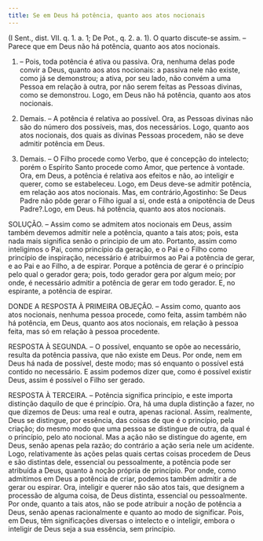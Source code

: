 ```yaml
---
title: Se em Deus há potência, quanto aos atos nocionais
---
```


(I Sent., dist. VII. q. 1. a. 1; De Pot., q. 2. a. 1).
  O quarto discute-se assim. – Parece que em Deus não há potência, quanto aos atos nocionais.  

1. – Pois, toda potência é ativa ou passiva. Ora, nenhuma delas pode convir a Deus, quanto aos atos nocionais: a passiva nele não existe, como já se demonstrou; a ativa, por seu lado, não convém a uma Pessoa em relação à outra, por não serem feitas as Pessoas divinas, como se demonstrou. Logo, em Deus não há potência, quanto aos atos nocionais. 

2. Demais. – A potência é relativa ao possível. Ora, as Pessoas divinas não são do número dos possíveis, mas, dos necessários. Logo, quanto aos atos nocionais, dos quais as divinas Pessoas procedem, não se deve admitir potência em Deus.  

3. Demais. – O Filho procede como Verbo, que é concepção do intelecto; porém o Espírito Santo procede como Amor, que pertence à vontade. Ora, em Deus, a potência é relativa aos efeitos e não, ao inteligir e querer, como se estabeleceu. Logo, em Deus deve-se admitir potência, em relação aos atos nocionais.  Mas, em contrário,Agostinho: Se Deus Padre não pôde gerar o Filho igual a si, onde está a onipotência de Deus Padre?.Logo, em Deus. há potência, quanto aos atos nocionais.  

SOLUÇÃO. – Assim como se admitem atos nocionais em Deus, assim também devemos admitir nele a potência, quanto a tais atos; pois, esta nada mais significa senão o principio de um ato. Portanto, assim como inteligimos o Pai, como princípio da geração, e o Pai e o Filho como princípio de inspiração, necessário é atribuirmos ao Pai a potência de gerar, e ao Pai e ao Filho, a de espirar. Porque a potência de gerar é o princípio pelo qual o gerador gera; pois, todo gerador gera por algum meio; por onde, é necessário admitir a potência de gerar em todo gerador. E, no espirante, a potência de espirar.  

DONDE A RESPOSTA À PRIMEIRA OBJEÇÃO. – Assim como, quanto aos atos nocionais, nenhuma pessoa procede, como feita, assim também não há potência, em Deus, quanto aos atos nocionais, em relação à pessoa feita, mas só em relação à pessoa procedente.  

RESPOSTA À SEGUNDA. – O possível, enquanto se opõe ao necessário, resulta da potência passiva, que não existe em Deus. Por onde, nem em Deus há nada de possível, deste modo; mas só enquanto o possível está contido no necessário. E assim podemos dizer que, como é possível existir Deus, assim é possível o Filho ser gerado.  

RESPOSTA À TERCEIRA. – Potência significa princípio, e este importa distinção daquilo de que é princípio. Ora, há uma dupla distinção a fazer, no que dizemos de Deus: uma real e outra, apenas racional. Assim, realmente, Deus se distingue, por essência, das coisas de que é o princípio, pela criação; do mesmo modo que uma pessoa se distingue de outra, da qual é o princípio, pelo ato nocional. Mas a ação não se distingue do agente, em Deus, senão apenas pela razão; do contrário a ação seria nele um acidente. Logo, relativamente às ações pelas quais certas coisas procedem de Deus e são distintas dele, essencial ou pessoalmente, a potência pode ser atribuída a Deus, quanto à noção própria de princípio. Por onde, como admitimos em Deus a potência de criar, podemos também admitir a de gerar ou espirar. Ora, inteligir e querer não são atos tais, que designem a processão de alguma coisa, de Deus distinta, essencial ou pessoalmente. Por onde, quanto a tais atos, não se pode atribuir a noção de potência a Deus, senão apenas racionalmente e quanto ao modo de significar. Pois, em Deus, têm significações diversas o intelecto e o inteligir, embora o inteligir de Deus seja a sua essência, sem princípio.